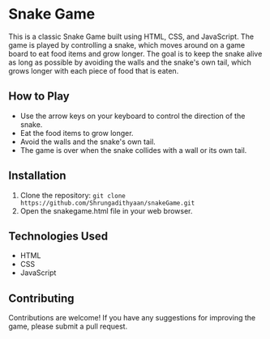 # Snake Game

This is a classic Snake Game built using HTML, CSS, and JavaScript. The game is played by controlling a snake, which moves around on a game board to eat food items and grow longer. The goal is to keep the snake alive as long as possible by avoiding the walls and the snake's own tail, which grows longer with each piece of food that is eaten.

## How to Play

- Use the arrow keys on your keyboard to control the direction of the snake.
- Eat the food items to grow longer.
- Avoid the walls and the snake's own tail.
- The game is over when the snake collides with a wall or its own tail.

## Installation

1. Clone the repository: `git clone https://github.com/Shrungadithyaan/snakeGame.git`
2. Open the snakegame.html file in your web browser.

## Technologies Used

- HTML
- CSS
- JavaScript

## Contributing

Contributions are welcome! If you have any suggestions for improving the game, please submit a pull request.
